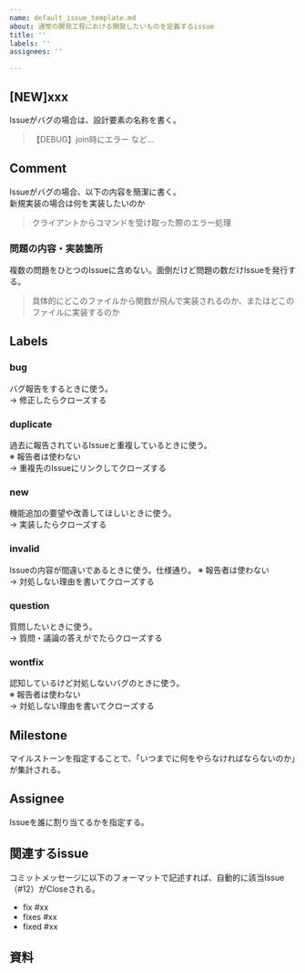 ```yaml
---
name: default_issue_template.md
about: 通常の開発工程における開発したいものを定義するissue
title: ''
labels: ''
assignees: ''

---
```


[NEW]xxx
------------------------------------


Issueがバグの場合は、設計要素の名称を書く。

> 【DEBUG】join時にエラー など...


Comment
------------------------------------
Issueがバグの場合、以下の内容を簡潔に書く。  
新規実装の場合は何を実装したいのか　  
> クライアントからコマンドを受け取った際のエラー処理

### 問題の内容・実装箇所
複数の問題をひとつのIssueに含めない。面倒だけど問題の数だけIssueを発行する。
> 具体的にどこのファイルから関数が飛んで実装されるのか、またはどこのファイルに実装するのか


Labels
------------------------------------

### bug
バグ報告をするときに使う。  
→ 修正したらクローズする

### duplicate
過去に報告されているIssueと重複しているときに使う。  
※ 報告者は使わない  
→ 重複先のIssueにリンクしてクローズする

### new
機能追加の要望や改善してほしいときに使う。  
→ 実装したらクローズする

### invalid
Issueの内容が間違いであるときに使う。仕様通り。
※ 報告者は使わない  
→ 対処しない理由を書いてクローズする

### question
質問したいときに使う。  
→ 質問・議論の答えがでたらクローズする

### wontfix
認知しているけど対処しないバグのときに使う。  
※ 報告者は使わない  
→ 対処しない理由を書いてクローズする


Milestone
------------------------------------
マイルストーンを指定することで、「いつまでに何をやらなければならないのか」が集計される。



Assignee
------------------------------------
Issueを誰に割り当てるかを指定する。


関連するissue
------------------------------------
コミットメッセージに以下のフォーマットで記述すれば、自動的に該当Issue（#12）がCloseされる。

* fix #xx
* fixes #xx
* fixed #xx

資料
------------------------------------
